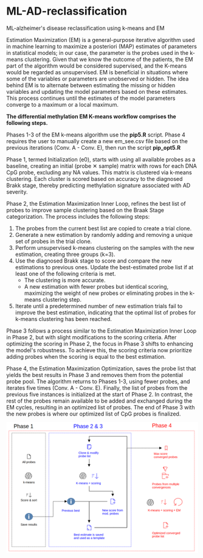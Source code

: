 # ML-AD-reclassification
ML-alzheimer's disease reclassification using k-means and EM

Estimation Maximization (EM) is a general-purpose iterative algorithm used in machine learning to maximize a posteriori (MAP) estimates of parameters in statistical models; in our case, the parameter is the probes used in the k-means clustering. Given that we know the outcome of the patients, the EM part of the algorithm would be considered supervised, and the K-means would be regarded as unsupervised. EM is beneficial in situations where some of the variables or parameters are unobserved or hidden. The idea behind EM is to alternate between estimating the missing or hidden variables and updating the model parameters based on these estimates. This process continues until the estimates of the model parameters converge to a maximum or a local maximum.

**The differential methylation EM K-means workflow comprises the following steps.**

Phases 1-3 of the EM k-means algorithm use the **pip5.R** script.
Phase 4 requires the user to manually create a new em_see.csv file based on the previous iterations (Conv. A - Conv. E), then run the script **pip_opt5.R**

Phase 1, termed Initialization (e0), starts with using all available probes as a baseline, creating an initial (probe ✕ sample) matrix with rows for each DNA CpG probe, excluding any NA values. This matrix is clustered via k-means clustering. Each cluster is scored based on accuracy to the diagnosed  Brakk stage, thereby predicting methylation signature associated with AD severity.

Phase 2, the Estimation Maximization Inner Loop, refines the best list of probes to improve sample clustering based on the Braak Stage categorization. The process includes the following steps:

1. The probes from the current best list are copied to create a trial clone.
2. Generate a new estimation by randomly adding and removing a unique set of probes in the trial clone.
3. Perform unsupervised k-means clustering on the samples with the new estimation, creating three groups (k=3).
4. Use the diagnosed Brakk stage to score and compare the new estimations to previous ones. Update the best-estimated probe list if at least one of the following criteria is met.
    - The clustering is more accurate.
    - A new estimation with fewer probes but identical scoring, maximizing the weight of new probes or eliminating probes in the k-means clustering step.
6. Iterate until a predetermined number of new estimation trials fail to improve the best estimation, indicating that the optimal list of probes for k-means clustering has been reached.

Phase 3 follows a process similar to the Estimation Maximization Inner Loop in Phase 2, but with slight modifications to the scoring criteria. After optimizing the scoring in Phase 2, the focus in Phase 3 shifts to enhancing the model's robustness. To achieve this, the scoring criteria now prioritize adding probes when the scoring is equal to the best estimation.

Phase 4, the Estimation Maximization Optimization, saves the probe list that yields the best results in Phase 3 and removes them from the potential probe pool. The algorithm returns to Phases 1-3, using fewer probes, and iterates five times (Conv. A - Conv. E). Finally, the list of probes from the previous five instances is initialized at the start of Phase 2. In contrast, the rest of the probes remain available to be added and exchanged during the EM cycles, resulting in an optimized list of probes. The end of Phase 3 with the new probes is where our optimized list of CpG probes is finalized.

![flowchar](https://github.com/gastonguaysiu/ML-AD-reclassification/blob/main/flowchart_EMAD.png?raw=true)


